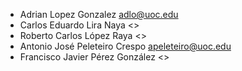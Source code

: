 - Adrian Lopez Gonzalez <adlo@uoc.edu>
- Carlos Eduardo Lira Naya <>
- Roberto Carlos López Raya <>
- Antonio José Peleteiro Crespo <apeleteiro@uoc.edu>
- Francisco Javier Pérez González <>
